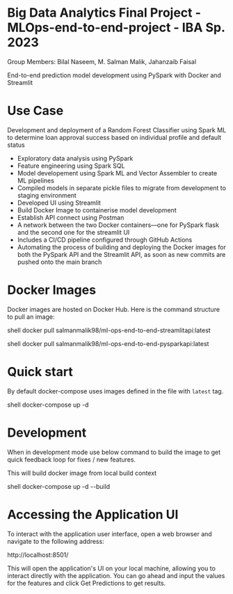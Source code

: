 # Big Data Analytics Final Project - MLOps-end-to-end-project - IBA Sp. 2023

Group Members: Bilal Naseem, M. Salman Malik, Jahanzaib Faisal

End-to-end prediction model development using PySpark with Docker and Streamlit

# Use Case

Development and deployment of a Random Forest Classifier using Spark ML to determine loan approval success based on individual profile and default status

* Exploratory data analysis using PySpark
* Feature engineering using Spark SQL
* Model developement using Spark ML and Vector Assembler to create ML pipelines
* Compiled models in separate pickle files to migrate from development to staging environment
* Developed UI using Streamlit 
* Build Docker Image to containerise model development
* Establish API connect using Postman 
* A network between the two Docker containers—one for PySpark flask and the second one for the streamlit UI
* Includes a CI/CD pipeline configured through GitHub Actions
* Automating the process of building and deploying the Docker images for both the PySpark API and the Streamlit API, as soon as new commits are pushed onto the main branch

# Docker Images

Docker images are hosted on Docker Hub. Here is the command structure to pull an image:

shell
docker pull salmanmalik98/ml-ops-end-to-end-streamlitapi:latest


shell
docker pull salmanmalik98/ml-ops-end-to-end-pysparkapi:latest


# Quick start

By default docker-compose uses images defined in the file with `latest` tag.

shell
docker-compose up -d


# Development

When in development mode use below command to build the image to get quick feedback loop for fixes / new features.

This will build docker image from local build context

shell
docker-compose up -d --build


# Accessing the Application UI

To interact with the application user interface, open a web browser and navigate to the following address: 

http://localhost:8501/

This will open the application's UI on your local machine, allowing you to interact directly with the application.
You can go ahead and input the values for the features and click Get Predictions to get results.
